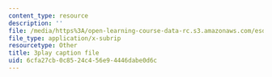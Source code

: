 ```yaml
---
content_type: resource
description: ''
file: /media/https%3A/open-learning-course-data-rc.s3.amazonaws.com/esd-s43-green-supply-chain-management-spring-2014/6cfa27cb0c8524c456e94446dabe0d6c_OgpNXj2cEzA.srt
file_type: application/x-subrip
resourcetype: Other
title: 3play caption file
uid: 6cfa27cb-0c85-24c4-56e9-4446dabe0d6c
---
```

